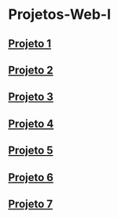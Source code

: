 # Projetos-Web-I

## [Projeto 1](https://jotinha085.github.io/Projeto1-Web-I/)
## [Projeto 2](https://jotinha085.github.io/Projeto2-Web-I/)
## [Projeto 3](https://jotinha085.github.io/Projeto3-Web-I/)
## [Projeto 4](https://jotinha085.github.io/Projeto4-Web-I/)
## [Projeto 5](https://jotinha085.github.io/Projeto5-Web-I/)
## [Projeto 6](https://jotinha085.github.io/Projeto6-Web-I/)
## [Projeto 7](https://jotinha085.github.io/Projeto7-Web-I/) 

